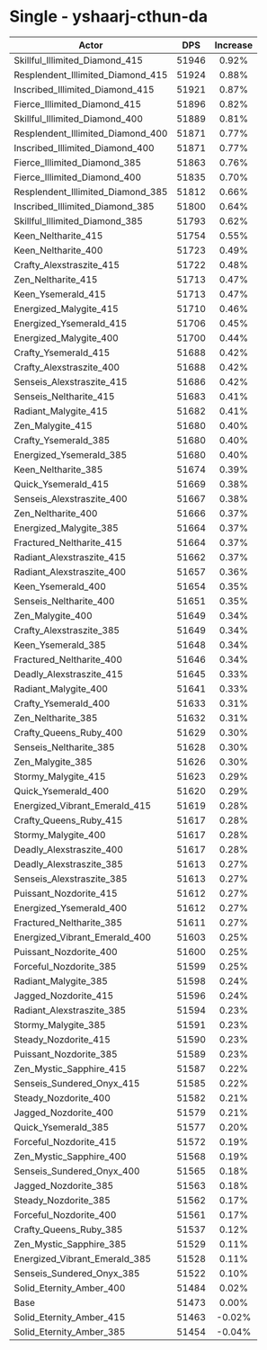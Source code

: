 # Single - yshaarj-cthun-da
| Actor | DPS | Increase |
|---|:---:|:---:|
|Skillful_Illimited_Diamond_415|51946|0.92%|
|Resplendent_Illimited_Diamond_415|51924|0.88%|
|Inscribed_Illimited_Diamond_415|51921|0.87%|
|Fierce_Illimited_Diamond_415|51896|0.82%|
|Skillful_Illimited_Diamond_400|51889|0.81%|
|Resplendent_Illimited_Diamond_400|51871|0.77%|
|Inscribed_Illimited_Diamond_400|51871|0.77%|
|Fierce_Illimited_Diamond_385|51863|0.76%|
|Fierce_Illimited_Diamond_400|51835|0.70%|
|Resplendent_Illimited_Diamond_385|51812|0.66%|
|Inscribed_Illimited_Diamond_385|51800|0.64%|
|Skillful_Illimited_Diamond_385|51793|0.62%|
|Keen_Neltharite_415|51754|0.55%|
|Keen_Neltharite_400|51723|0.49%|
|Crafty_Alexstraszite_415|51722|0.48%|
|Zen_Neltharite_415|51713|0.47%|
|Keen_Ysemerald_415|51713|0.47%|
|Energized_Malygite_415|51710|0.46%|
|Energized_Ysemerald_415|51706|0.45%|
|Energized_Malygite_400|51700|0.44%|
|Crafty_Ysemerald_415|51688|0.42%|
|Crafty_Alexstraszite_400|51688|0.42%|
|Senseis_Alexstraszite_415|51686|0.42%|
|Senseis_Neltharite_415|51683|0.41%|
|Radiant_Malygite_415|51682|0.41%|
|Zen_Malygite_415|51680|0.40%|
|Crafty_Ysemerald_385|51680|0.40%|
|Energized_Ysemerald_385|51680|0.40%|
|Keen_Neltharite_385|51674|0.39%|
|Quick_Ysemerald_415|51669|0.38%|
|Senseis_Alexstraszite_400|51667|0.38%|
|Zen_Neltharite_400|51666|0.37%|
|Energized_Malygite_385|51664|0.37%|
|Fractured_Neltharite_415|51664|0.37%|
|Radiant_Alexstraszite_415|51662|0.37%|
|Radiant_Alexstraszite_400|51657|0.36%|
|Keen_Ysemerald_400|51654|0.35%|
|Senseis_Neltharite_400|51651|0.35%|
|Zen_Malygite_400|51649|0.34%|
|Crafty_Alexstraszite_385|51649|0.34%|
|Keen_Ysemerald_385|51648|0.34%|
|Fractured_Neltharite_400|51646|0.34%|
|Deadly_Alexstraszite_415|51645|0.33%|
|Radiant_Malygite_400|51641|0.33%|
|Crafty_Ysemerald_400|51633|0.31%|
|Zen_Neltharite_385|51632|0.31%|
|Crafty_Queens_Ruby_400|51629|0.30%|
|Senseis_Neltharite_385|51628|0.30%|
|Zen_Malygite_385|51626|0.30%|
|Stormy_Malygite_415|51623|0.29%|
|Quick_Ysemerald_400|51620|0.29%|
|Energized_Vibrant_Emerald_415|51619|0.28%|
|Crafty_Queens_Ruby_415|51617|0.28%|
|Stormy_Malygite_400|51617|0.28%|
|Deadly_Alexstraszite_400|51617|0.28%|
|Deadly_Alexstraszite_385|51613|0.27%|
|Senseis_Alexstraszite_385|51613|0.27%|
|Puissant_Nozdorite_415|51612|0.27%|
|Energized_Ysemerald_400|51612|0.27%|
|Fractured_Neltharite_385|51611|0.27%|
|Energized_Vibrant_Emerald_400|51603|0.25%|
|Puissant_Nozdorite_400|51600|0.25%|
|Forceful_Nozdorite_385|51599|0.25%|
|Radiant_Malygite_385|51598|0.24%|
|Jagged_Nozdorite_415|51596|0.24%|
|Radiant_Alexstraszite_385|51594|0.23%|
|Stormy_Malygite_385|51591|0.23%|
|Steady_Nozdorite_415|51590|0.23%|
|Puissant_Nozdorite_385|51589|0.23%|
|Zen_Mystic_Sapphire_415|51587|0.22%|
|Senseis_Sundered_Onyx_415|51585|0.22%|
|Steady_Nozdorite_400|51582|0.21%|
|Jagged_Nozdorite_400|51579|0.21%|
|Quick_Ysemerald_385|51577|0.20%|
|Forceful_Nozdorite_415|51572|0.19%|
|Zen_Mystic_Sapphire_400|51568|0.19%|
|Senseis_Sundered_Onyx_400|51565|0.18%|
|Jagged_Nozdorite_385|51563|0.18%|
|Steady_Nozdorite_385|51562|0.17%|
|Forceful_Nozdorite_400|51561|0.17%|
|Crafty_Queens_Ruby_385|51537|0.12%|
|Zen_Mystic_Sapphire_385|51529|0.11%|
|Energized_Vibrant_Emerald_385|51528|0.11%|
|Senseis_Sundered_Onyx_385|51522|0.10%|
|Solid_Eternity_Amber_400|51484|0.02%|
|Base|51473|0.00%|
|Solid_Eternity_Amber_415|51463|-0.02%|
|Solid_Eternity_Amber_385|51454|-0.04%|
